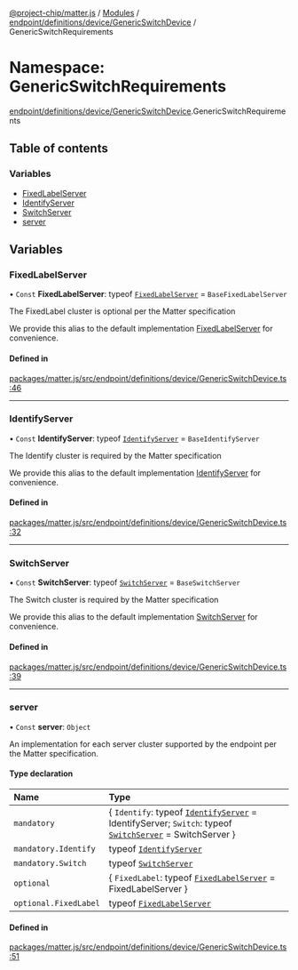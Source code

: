 [@project-chip/matter.js](../README.md) / [Modules](../modules.md) / [endpoint/definitions/device/GenericSwitchDevice](endpoint_definitions_device_GenericSwitchDevice.md) / GenericSwitchRequirements

# Namespace: GenericSwitchRequirements

[endpoint/definitions/device/GenericSwitchDevice](endpoint_definitions_device_GenericSwitchDevice.md).GenericSwitchRequirements

## Table of contents

### Variables

- [FixedLabelServer](endpoint_definitions_device_GenericSwitchDevice.GenericSwitchRequirements.md#fixedlabelserver)
- [IdentifyServer](endpoint_definitions_device_GenericSwitchDevice.GenericSwitchRequirements.md#identifyserver)
- [SwitchServer](endpoint_definitions_device_GenericSwitchDevice.GenericSwitchRequirements.md#switchserver)
- [server](endpoint_definitions_device_GenericSwitchDevice.GenericSwitchRequirements.md#server)

## Variables

### FixedLabelServer

• `Const` **FixedLabelServer**: typeof [`FixedLabelServer`](../classes/behavior_definitions_fixed_label_export.FixedLabelServer.md) = `BaseFixedLabelServer`

The FixedLabel cluster is optional per the Matter specification

We provide this alias to the default implementation [FixedLabelServer](endpoint_definitions_device_GenericSwitchDevice.GenericSwitchRequirements.md#fixedlabelserver) for convenience.

#### Defined in

[packages/matter.js/src/endpoint/definitions/device/GenericSwitchDevice.ts:46](https://github.com/project-chip/matter.js/blob/5f71eedebdb9fa54338bde320c311bb359b7455d/packages/matter.js/src/endpoint/definitions/device/GenericSwitchDevice.ts#L46)

___

### IdentifyServer

• `Const` **IdentifyServer**: typeof [`IdentifyServer`](behavior_definitions_identify_export.IdentifyServer.md) = `BaseIdentifyServer`

The Identify cluster is required by the Matter specification

We provide this alias to the default implementation [IdentifyServer](endpoint_definitions_device_GenericSwitchDevice.GenericSwitchRequirements.md#identifyserver) for convenience.

#### Defined in

[packages/matter.js/src/endpoint/definitions/device/GenericSwitchDevice.ts:32](https://github.com/project-chip/matter.js/blob/5f71eedebdb9fa54338bde320c311bb359b7455d/packages/matter.js/src/endpoint/definitions/device/GenericSwitchDevice.ts#L32)

___

### SwitchServer

• `Const` **SwitchServer**: typeof [`SwitchServer`](../classes/behavior_definitions_switch_export.SwitchServer.md) = `BaseSwitchServer`

The Switch cluster is required by the Matter specification

We provide this alias to the default implementation [SwitchServer](endpoint_definitions_device_GenericSwitchDevice.GenericSwitchRequirements.md#switchserver) for convenience.

#### Defined in

[packages/matter.js/src/endpoint/definitions/device/GenericSwitchDevice.ts:39](https://github.com/project-chip/matter.js/blob/5f71eedebdb9fa54338bde320c311bb359b7455d/packages/matter.js/src/endpoint/definitions/device/GenericSwitchDevice.ts#L39)

___

### server

• `Const` **server**: `Object`

An implementation for each server cluster supported by the endpoint per the Matter specification.

#### Type declaration

| Name | Type |
| :------ | :------ |
| `mandatory` | \{ `Identify`: typeof [`IdentifyServer`](behavior_definitions_identify_export.IdentifyServer.md) = IdentifyServer; `Switch`: typeof [`SwitchServer`](../classes/behavior_definitions_switch_export.SwitchServer.md) = SwitchServer } |
| `mandatory.Identify` | typeof [`IdentifyServer`](behavior_definitions_identify_export.IdentifyServer.md) |
| `mandatory.Switch` | typeof [`SwitchServer`](../classes/behavior_definitions_switch_export.SwitchServer.md) |
| `optional` | \{ `FixedLabel`: typeof [`FixedLabelServer`](../classes/behavior_definitions_fixed_label_export.FixedLabelServer.md) = FixedLabelServer } |
| `optional.FixedLabel` | typeof [`FixedLabelServer`](../classes/behavior_definitions_fixed_label_export.FixedLabelServer.md) |

#### Defined in

[packages/matter.js/src/endpoint/definitions/device/GenericSwitchDevice.ts:51](https://github.com/project-chip/matter.js/blob/5f71eedebdb9fa54338bde320c311bb359b7455d/packages/matter.js/src/endpoint/definitions/device/GenericSwitchDevice.ts#L51)
